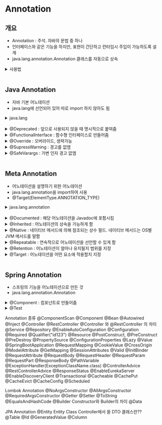 # Annotation

## 개요

- Annotation : 주석. 자바의 문법 중 하나
- 인터페이스와 같은 기능을 하지만, 표현이 간단하고 런타임시 주입이 가능하도록 설계
- java.lang.annotation.Annotation 클래스를 자동으로 상속

<details>
<summary>사용법</summary>

```java
public @interface Annotation1 {
	int param1() default 1;
	String param2();
}

public @interface Annotation2 {
	int param1() default 1;
    String value() default "2";
}

public @interface Annotation3 {
	int param1() default 1;
}

public class AnnotationTest {
	@Annotation1(param2="") // 기본 표현
    @Annotation2("3") // 이름이 value이면 묵시적 표현 가능
    @Annotation3 // 멤버가 모두 default면 생략 가능
	static void method1() {
	}
}
```
</details>

<br>

## Java Annotation

- 자바 기본 어노테이션
- java.lang에 선언되어 있어 따로 import 하지 않아도 됨

<details>
<summary>java.lang</summary>
<img src="./img/java_annotations.PNG">
</details>

</br>

<details>
<summary>@Deprecated : 앞으로 사용되지 않을 때 명시적으로 붙여줌</summary>

```java
@Documented
@Retention(RetentionPolicy.RUNTIME)
@Target(value={CONSTRUCTOR, FIELD, LOCAL_VARIABLE, METHOD, PACKAGE, PARAMETER, TYPE})
public @interface Deprecated {
}
```

</details>

<details>
<summary>@FunctionalInterface : 함수형 인터페이스로 만들어줌</summary>

- 함수형 인터페이스 : 리턴 값을 함수로 만들어 람다식을 변수에 할당시켜줌(js의 콜백같은 개념)

```java

@Documented
@Retention(RetentionPolicy.RUNTIME)
@Target(ElementType.TYPE)
public @interface FunctionalInterface {}
```

</details>

<details>
<summary>@Override : 오버라이드, 생략가능</summary>

```java
@Target(ElementType.METHOD)
@Retention(RetentionPolicy.SOURCE)
public @interface Override {
}
```
</details>

<details>
<summary>@SupressWarning : 경고를 없앰</summary>

```java
@Target({TYPE, FIELD, METHOD, PARAMETER, CONSTRUCTOR, LOCAL_VARIABLE})
@Retention(RetentionPolicy.SOURCE)
public @interface SuppressWarnings {
    String[] value();
}
```

</details>

<details>
<summary>@SafeVarargs : 가변 인자 경고 없앰</summary>

```java
@Documented
@Retention(RetentionPolicy.RUNTIME)
@Target({ElementType.CONSTRUCTOR, ElementType.METHOD})
public @interface SafeVarargs {}
```

</details>

<br>

## Meta Annotation

- 어노테이션을 설명하기 위한 어노테이션
- java.lang.annotation을 import하여 사용
- @Target(ElementType.ANNOTATION_TYPE)

<details>
<summary>java.lang.annotation</summary>
<img src="./img/java_annotations2.PNG">
</details>

</br>

<details>
<summary>@Documented : 해당 어노테이션을 Javadoc에 포함시킴</summary>

```java
@Documented
@Retention(RetentionPolicy.RUNTIME)
@Target(ElementType.ANNOTATION_TYPE)
public @interface Documented {
}
```

</details>

<details>
<summary>@Inherited : 어노테이션의 상속을 가능하게 함</summary>

```java
@Documented
@Retention(RetentionPolicy.RUNTIME)
@Target(ElementType.ANNOTATION_TYPE)
public @interface Inherited {
}
```

</details>

<details>
<summary>@Native : 네이티브 메서드에 의해 참조되는 상수 필드. 네이티브 메서드는 OS별 JVM 메서드를 말함</summary>

```java
@Documented
 @Target(value=FIELD)
 @Retention(value=SOURCE)
public @interface Native
```
</details>

<details>
<summary>@Repeatable : 연속적으로 어노테이션을 선언할 수 있게 함</summary>

```java
@Documented
@Retention(RetentionPolicy.RUNTIME)
@Target(ElementType.ANNOTATION_TYPE)
public @interface Repeatable {
    Class<? extends Annotation> value();
}
```

</details>

<details>
<summary>@Retention : 어노테이션이 얼마나 유지될지 범위를 지정</summary>

```java
// @Retention(RetentionPolicy.{SOURCE|CLASS|RUNTIME})

// @Retention(RetentionPolicy.SOURCE) // 소스코드 전용
// @Retention(RetentionPolicy.CLASS) // 컴파일시까지 남아있음. 디폴트
// @Retention(RetentionPolicy.RUNTIME) // 런타임시까지 남아있음
public @interface Annotation1 {
	int param1() default 1;
    String value() default "2";
}
```
</details>

<details>
<summary>@Target : 어노테이션을 어떤 요소에 적용할지 지정</summary>

```java
// @Target({ ElementType.{TYPE|FIELD|METHOD|PARAMETER|CONSTRUCTOR|LOCAL_VARIABLE|ANNOTATION_TYPE} , ... })

// @Target(ElementType.TYPE) // value가 메서드속성이기 때문에 TYPE이 아님
@Target(ElementType.METHOD) // 하나일 때 중괄호 생략가능
public @interface Annotation1 {
	int param1() default 1;
    String value() default "2";
}

public class AnnotationTest {
    @Annotation1("3") // target이 type을 가리켰다면 오류
	static void method1() {
	}
}
```

</details>

<br>

## Spring Annotation

- 스프링의 기능을 어노테이션으로 만든 것
- java.lang.annotation.Annotation

<details>
<summary>@Component : 컴포넌트로 만들어줌</summary>

```java 

@Documented
@Indexed
public @interface Component {
	String value() default "";
}
```
</details>

<details>
<summary>@Test</summary>

```java 

```
</details>

Annotation 종류
@ComponentScan
@Component
@Bean
@Autowired
@Inject
@Controller
@RestController
@Controller 와 @RestController 의 차이
@Service
@Repository
@EnableAutoConfiguration
@Configuration
@Required
@Qualifier("id123")
@Resource
@PostConstruct, @PreConstruct
@PreDestroy
@PropertySource
@ConfigurationProperties
@Lazy
@Value
@SpringBootApplication
@RequestMapping
@CookieValue
@CrossOrigin
@ModelAttribute
@GetMapping
@SessionAttributes
@Valid
@InitBinder
@RequestAttribute
@RequestBody
@RequestHeader
@RequestParam
@RequestPart
@ResponseBody
@PathVariable
@ExceptionHandler(ExceptionClassName.class)
@ControllerAdvice
@RestControllerAdvice
@ResponseStatus
@EnableEurekaServer
@EnableDiscoveryClient
@Transactional
@Cacheable
@CachePut
@CacheEvict
@CacheConfig
@Scheduled

Lombok Annotation
@NoArgsConstructor
@AllArgsConstructor
@RequiredArgsConstructor
@Getter
@Setter
@ToString
@EqualsAndHashCode
@Builder
Constructor와 Builder의 차이
@Data

JPA Annotation
@Entity
Entity Class
Controller에서 쓸 DTO 클래스란??
@Table
@Id
@GeneratedValue
@Column